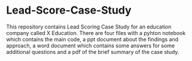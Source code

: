 # Lead-Score-Case-Study
This repository contains Lead Scoring Case Study for an education company called X Education. There are four files with a pyhton notebook which contains the main code, a ppt document about the findings and approach, a word document which contains some answers for some additional questions and a pdf of the brief summary of the case study.
